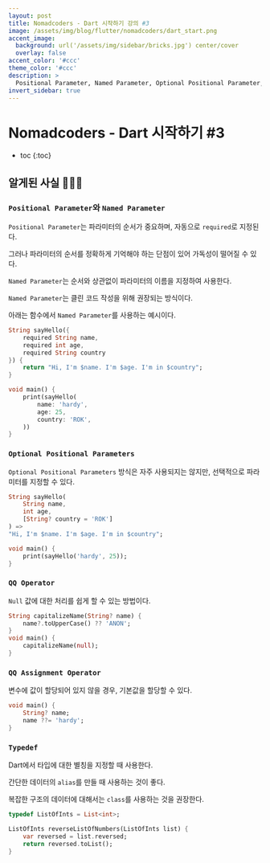 ```yaml
---
layout: post
title: Nomadcoders - Dart 시작하기 강의 #3
image: /assets/img/blog/flutter/nomadcoders/dart_start.png
accent_image: 
  background: url('/assets/img/sidebar/bricks.jpg') center/cover
  overlay: false
accent_color: '#ccc'
theme_color: '#ccc'
description: >
  Positional Parameter, Named Parameter, Optional Positional Parameter, QQ Operator, QQ Assignment Operator, Typedef에 대해 정리했습니다.
invert_sidebar: true
---
```


# Nomadcoders - Dart 시작하기 #3

* toc
{:toc}


## 알게된 사실 👨🏻‍💻

### `Positional Parameter`와 `Named Parameter`

`Positional Parameter`는 파라미터의 순서가 중요하며, 자동으로 `required`로 지정된다.

그러나 파라미터의 순서를 정확하게 기억해야 하는 단점이 있어 가독성이 떨어질 수 있다.

`Named Parameter`는 순서와 상관없이 파라미터의 이름을 지정하여 사용한다.

`Named Parameter`는 클린 코드 작성을 위해 권장되는 방식이다.

아래는 함수에서 `Named Parameter`를 사용하는 예시이다.

```dart
String sayHello({
    required String name, 
    required int age, 
    required String country
}) {  
    return "Hi, I'm $name. I'm $age. I'm in $country";
}

void main() {
    print(sayHello(
        name: 'hardy',
        age: 25,
        country: 'ROK',
    ))
}
```

### `Optional Positional Parameters`

`Optional Positional Parameters` 방식은 자주 사용되지는 않지만, 선택적으로 파라미터를 지정할 수 있다.

```dart
String sayHello(
    String name,
    int age, 
    [String? country = 'ROK']
) => 
"Hi, I'm $name. I'm $age. I'm in $country";

void main() {
    print(sayHello('hardy', 25));
}
```

### `QQ Operator`

`Null` 값에 대한 처리를 쉽게 할 수 있는 방법이다.

```dart
String capitalizeName(String? name) {
    name?.toUpperCase() ?? 'ANON';
}
void main() {
    capitalizeName(null);
}
```

### `QQ Assignment Operator`

변수에 값이 할당되어 있지 않을 경우, 기본값을 할당할 수 있다.

```dart
void main() {
    String? name;
    name ??= 'hardy';
}
```

### `Typedef`

Dart에서 타입에 대한 별칭을 지정할 때 사용한다.

간단한 데이터의 `alias`를 만들 때 사용하는 것이 좋다.

복잡한 구조의 데이터에 대해서는 `class`를 사용하는 것을 권장한다.

```dart
typedef ListOfInts = List<int>;

ListOfInts reverseListOfNumbers(ListOfInts list) {
    var reversed = list.reversed;
    return reversed.toList();
}
```
